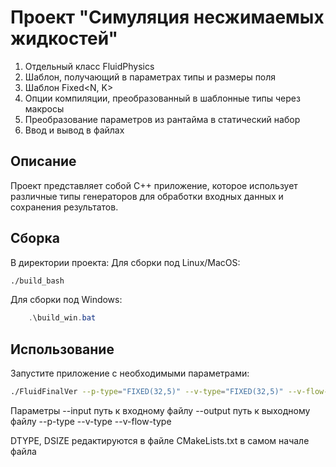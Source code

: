 # Проект "Симуляция несжимаемых жидкостей"
1. Отдельный класс FluidPhysics
2. Шаблон, получающий в параметрах типы и размеры поля
3. Шаблон Fixed<N, K>
4. Опции компиляции, преобразованный в шаблонные типы через макросы
5. Преобразование параметров из рантайма в статический набор
6. Ввод и вывод в файлах

## Описание
Проект представляет собой C++ приложение, которое использует различные типы генераторов для обработки входных данных и сохранения результатов.

## Cборка
В директории проекта:
   Для сборки под Linux/MacOS:

```sh
./build_bash
```
   Для сборки под Windows:

```powershell
    .\build_win.bat
```
## Использование
Запустите приложение с необходимыми параметрами:
```sh
./FluidFinalVer --p-type="FIXED(32,5)" --v-type="FIXED(32,5)" --v-flow-type="FAST_FIXED(13, 7)" --input=../input.txt --output=../output.txt 
```

Параметры
--input путь к входному файлу
--output путь к выходному файлу
--p-type
--v-type
--v-flow-type

DTYPE, DSIZE редактируются в файле CMakeLists.txt в самом начале файла
